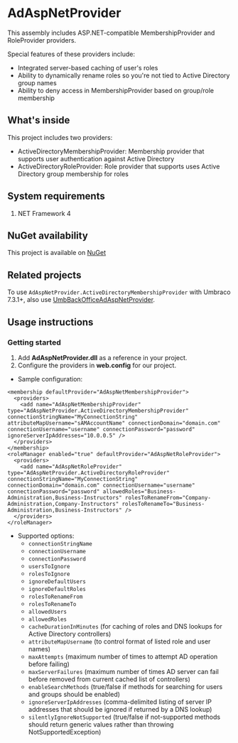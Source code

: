 # AdAspNetProvider
This assembly includes ASP.NET-compatible MembershipProvider and RoleProvider providers.

Special features of these providers include:
- Integrated server-based caching of user's roles
- Ability to dynamically rename roles so you're not tied to Active Directory group names
- Ability to deny access in MembershipProvider based on group/role membership

## What's inside
This project includes two providers:
- ActiveDirectoryMembershipProvider: Membership provider that supports user authentication against Active Directory
- ActiveDirectoryRoleProvider: Role provider that supports uses Active Directory group membership for roles

## System requirements
1. NET Framework 4

## NuGet availability
This project is available on [NuGet](https://www.nuget.org/packages/AdAspNetProvider)

## Related projects
To use `AdAspNetProvider.ActiveDirectoryMembershipProvider` with Umbraco 7.3.1+, also use [UmbBackOfficeAdAspNetProvider](https://umbbackofficeadaspnetprovider.codeplex.com/).

## Usage instructions
### Getting started
1. Add **AdAspNetProvider.dll** as a reference in your project.
2. Configure the providers in **web.config** for our project.
  - Sample configuration:
  ```
  <membership defaultProvider="AdAspNetMembershipProvider">
    <providers>
      <add name="AdAspNetMembershipProvider" type="AdAspNetProvider.ActiveDirectoryMembershipProvider" connectionStringName="MyConnectionString" attributeMapUsername="sAMAccountName" connectionDomain="domain.com" connectionUsername="username" connectionPassword="password" ignoreServerIpAddresses="10.0.0.5" />
    </providers>
  </membership>
  <roleManager enabled="true" defaultProvider="AdAspNetRoleProvider">
    <providers>
      <add name="AdAspNetRoleProvider" type="AdAspNetProvider.ActiveDirectoryRoleProvider" connectionStringName="MyConnectionString" connectionDomain="domain.com" connectionUsername="username" connectionPassword="password" allowedRoles="Business-Administration,Business-Instructors" rolesToRenameFrom="Company-Administration,Company-Instructors" rolesToRenameTo="Business-Administration,Business-Instructors" />
    </providers>
  </roleManager>
  ```
  
  - Supported options:
    - `connectionStringName`
    - `connectionUsername`
    - `connectionPassword`
    - `usersToIgnore`
    - `rolesToIgnore`
    - `ignoreDefaultUsers`
    - `ignoreDefaultRoles`
    - `rolesToRenameFrom`
    - `rolesToRenameTo`
    - `allowedUsers`
    - `allowedRoles`
    - `cacheDurationInMinutes` (for caching of roles and DNS lookups for Active Directory controllers)
    - `attributeMapUsername` (to control format of listed role and user names)
    - `maxAttempts` (maximum number of times to attempt AD operation before failing)
    - `maxServerFailures` (maximum number of times AD server can fail before removed from current cached list of controllers)
    - `enableSearchMethods` (true/false if methods for searching for users and groups should be enabled)
    - `ignoreServerIpAddresses` (comma-delimited listing of server IP addresses that should be ignored if returned by a DNS lookup)
    - `silentlyIgnoreNotSupported` (true/false if not-supported methods should return generic values rather than throwing NotSupportedException)
